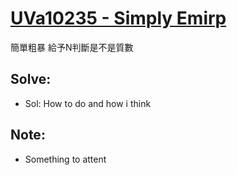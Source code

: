 # [UVa10235 - Simply Emirp](https://onlinejudge.org/index.php?option=com_onlinejudge&Itemid=8&page=show_problem&problem=1176)

簡單粗暴
給予N判斷是不是質數

## Solve:
- Sol:
How to do and how i think

## Note:
- Something to attent